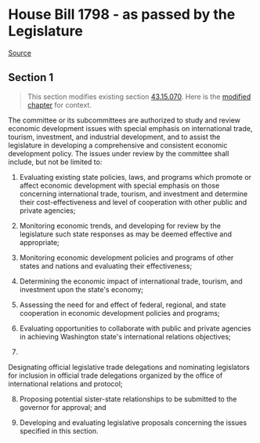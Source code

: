 # House Bill 1798 - as passed by the Legislature

[Source](http://lawfilesext.leg.wa.gov/biennium/2021-22/Pdf/Bills/House%20Passed%20Legislature/1798.PL.pdf)
## Section 1
> This section modifies existing section [43.15.070](/rcw/43_state_government—executive/43.015_office_of_lieutenant_governor.md). Here is the [modified chapter](rcw/43_state_government—executive/43.015_office_of_lieutenant_governor.md) for context.

The committee or its subcommittees are authorized to study and review economic development issues with special emphasis on international trade, tourism, investment, and industrial development, and to assist the legislature in developing a comprehensive and consistent economic development policy. The issues under review by the committee shall include, but not be limited to:

1. Evaluating existing state policies, laws, and programs which promote or affect economic development with special emphasis on those concerning international trade, tourism, and investment and determine their cost-effectiveness and level of cooperation with other public and private agencies;

2. Monitoring economic trends, and developing for review by the legislature such state responses as may be deemed effective and appropriate;

3. Monitoring economic development policies and programs of other states and nations and evaluating their effectiveness;

4. Determining the economic impact of international trade, tourism, and investment upon the state's economy;

5. Assessing the need for and effect of federal, regional, and state cooperation in economic development policies and programs;

6. Evaluating opportunities to collaborate with public and private agencies in achieving Washington state's international relations objectives;

7.

Designating official legislative trade delegations and nominating legislators for inclusion in official trade delegations organized by the office of international relations and protocol;

8. Proposing potential sister-state relationships to be submitted to the governor for approval; and

9. Developing and evaluating legislative proposals concerning the issues specified in this section.

